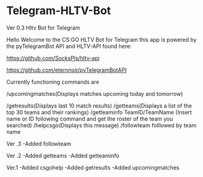 # Telegram-HLTV-Bot
Ver 0.3 Hltv Bot for Telegram


Hello Welcome to the CS:GO HLTV Bot for Telegram this app
is powered by the pyTelegramBot API and HLTV-API found here:

https://github.com/SocksPls/hltv-api

https://github.com/eternnoir/pyTelegramBotAPI
                             
Currently functioning commands are

/upcomingmatches(Displays matches upcoming today and tomorrow)

/getresults(Displays last 10 match results)
/getteams(Displays a list of the top 30 teams and their rankings)
/getteaminfo TeamID/TeamName  (Insert name or ID following command and get the roster of the team you searched)
/helpcsgo(Displays this message)
/followteam folllowed by team name

Ver .3
-Added followteam 
                           
Ver .2 
-Added getteams
-Added getteaminfo

Ver.1
-Added csgohelp
-Added getresults
-Added upcomingmatches

